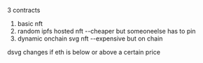 3 contracts

1. basic nft
2. random ipfs hosted nft  --cheaper but someoneelse has to pin
3. dynamic onchain svg nft --expensive but on chain

dsvg changes if eth is below or above a certain price
